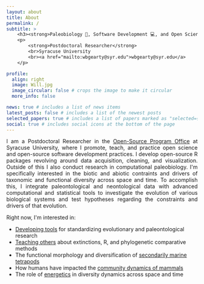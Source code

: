 ```yaml
---
layout: about
title: About
permalink: /
subtitle: >
    <h3><strong>Paleobiology 🦴, Software Development 💻, and Open Science 🔍</strong></h3>
    <p>
        <strong>Postdoctoral Researcher</strong>
        <br>Syracuse University
        <br><a href="mailto:wbgearty@syr.edu">wbgearty@syr.edu</a>
    </p>

profile:
  align: right
  image: Will.jpg
  image_circular: false # crops the image to make it circular
  more_info: false

news: true # includes a list of news items
latest_posts: false # includes a list of the newest posts
selected_papers: true # includes a list of papers marked as "selected={true}"
social: true # includes social icons at the bottom of the page
---
```


<p align="justify">
I am a Postdoctoral Researcher in the <a href="https://researchcomputing.syr.edu/ospo/">Open-Source Program Office</a>
at Syracuse University, where I promote, teach, and practice open science and open-source software development practices.
I develop open-source R packages revolving around data acquisition, cleaning, and visualization. Outside of this I also
conduct research in computational paleobiology. I'm specifically interested in the biotic and abiotic contraints and
drivers of taxonomic and functional diversity across space and time. To accomplish this, I integrate paleontological
and neontological data with advanced computational and statistical tools to investigate the evolution of various
biological systems and test hypotheses regarding the constraints and drivers of that evolution.
</p>

<p align="justify">
Right now, I'm interested in:
    <ul>
        <li><a href="/software/">Developing tools</a> for standardizing evolutionary and paleontological research</li>
        <li><a href="/teaching/">Teaching others</a> about extinctions, R, and phylogenetic comparative methods</li>
        <li>The functional morphology and diversification of <a href="/research/marine_invasions/">secondarily marine tetrapods</a></li>
        <li>How humans have impacted the <a href="/research/mammal_structure/">community dynamics of mammals</a></li>
        <li>The role of <a href="/research/energetics/">energetics</a> in diversity dynamics across space and time</li>
    </ul>
</p>
